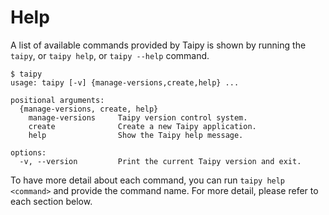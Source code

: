 # Help

A list of available commands provided by Taipy is shown by running the `taipy`, or `taipy help`,
or `taipy --help` command.

```console
$ taipy
usage: taipy [-v] {manage-versions,create,help} ...

positional arguments:
  {manage-versions, create, help}
    manage-versions     Taipy version control system.
    create              Create a new Taipy application.
    help                Show the Taipy help message.

options:
  -v, --version         Print the current Taipy version and exit.
```

To have more detail about each command, you can run `taipy help <command>` and provide the command
name. For more detail, please refer to each section below.
